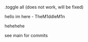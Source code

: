 .toggle all (does not work, will be fixed)

hello im here - TheM1ddleM1n

hehehehe

see main for commits
